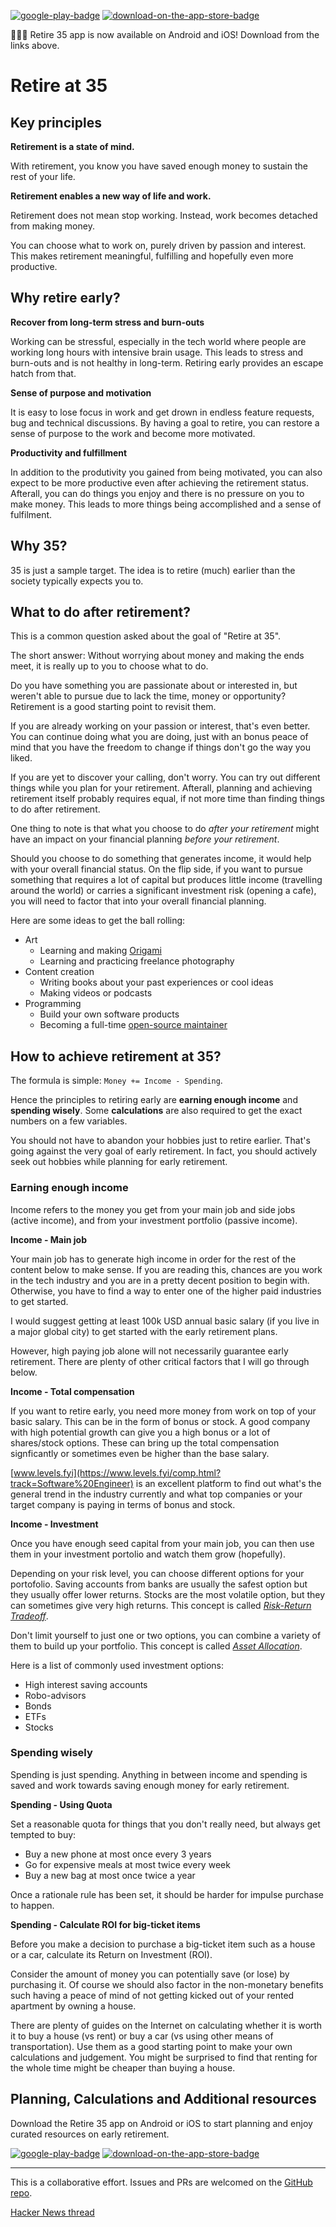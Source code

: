 [![google-play-badge](https://user-images.githubusercontent.com/1209810/131145857-23e060c6-a7b1-4f30-9b43-94b0b23ee64f.png)](https://play.google.com/store/apps/details?id=com.paradite.retire35) [![download-on-the-app-store-badge](https://user-images.githubusercontent.com/1209810/131145866-72a461c5-3f6d-4895-af02-4182478a68b4.png)](https://apps.apple.com/us/app/retire-35/id1582600811)

🎉🎉🎉 Retire 35 app is now available on Android and iOS! Download from the links above.

# Retire at 35

## Key principles

**Retirement is a state of mind.**

With retirement, you know you have saved enough money to sustain the rest of your life.

**Retirement enables a new way of life and work.**

Retirement does not mean stop working. Instead, work becomes detached from making money.

You can choose what to work on, purely driven by passion and interest. This makes retirement meaningful, fulfilling and hopefully even more productive.

## Why retire early?

**Recover from long-term stress and burn-outs**

Working can be stressful, especially in the tech world where people are working long hours with intensive brain usage. This leads to stress and burn-outs and is not healthy in long-term. Retiring early provides an escape hatch from that.

**Sense of purpose and motivation**

It is easy to lose focus in work and get drown in endless feature requests, bug and technical discussions. By having a goal to retire, you can restore a sense of purpose to the work and become more motivated.

**Productivity and fulfillment**

In addition to the produtivity you gained from being motivated, you can also expect to be more productive even after achieving the retirement status. Afterall, you can do things you enjoy and there is no pressure on you to make money. This leads to more things being accomplished and a sense of fulfilment.

## Why 35?

35 is just a sample target. The idea is to retire (much) earlier than the society typically expects you to.

## What to do after retirement?

This is a common question asked about the goal of "Retire at 35".

The short answer: Without worrying about money and making the ends meet, it is really up to you to choose what to do.

Do you have something you are passionate about or interested in, but weren't able to pursue due to lack the time, money or opportunity? Retirement is a good starting point to revisit them.

If you are already working on your passion or interest, that's even better. You can continue doing what you are doing, just with an bonus peace of mind that you have the freedom to change if things don't go the way you liked.

If you are yet to discover your calling, don't worry. You can try out different things while you plan for your retirement. Afterall, planning and achieving retirement itself probably requires equal, if not more time than finding things to do after retirement.

One thing to note is that what you choose to do *after your retirement* might have an impact on your financial planning *before your retirement*.

Should you choose to do something that generates income, it would help with your overall financial status. On the flip side, if you want to pursue something that requires a lot of capital but produces little income (travelling around the world) or carries a significant investment risk (opening a cafe), you will need to factor that into your overall financial planning.

Here are some ideas to get the ball rolling:

* Art
  * Learning and making [Origami](https://en.wikipedia.org/wiki/Origami)
  * Learning and practicing freelance photography
* Content creation
  * Writing books about your past experiences or cool ideas
  * Making videos or podcasts
* Programming
  * Build your own software products
  * Becoming a full-time [open-source maintainer](https://github.com/readme/henry-zhu)

## How to achieve retirement at 35?

The formula is simple: `Money += Income - Spending`.

Hence the principles to retiring early are **earning enough income** and **spending wisely**. Some **calculations** are also required to get the exact numbers on a few variables.

You should not have to abandon your hobbies just to retire earlier. That's going against the very goal of early retirement. In fact, you should actively seek out hobbies while planning for early retirement.

### Earning enough income

Income refers to the money you get from your main job and side jobs (active income), and from your investment portfolio (passive income).

**Income - Main job**

Your main job has to generate high income in order for the rest of the content below to make sense. If you are reading this, chances are you work in the tech industry and you are in a pretty decent position to begin with. Otherwise, you have to find a way to enter one of the higher paid industries to get started.

I would suggest getting at least 100k USD annual basic salary (if you live in a major global city) to get started with the early retirement plans.

However, high paying job alone will not necessarily guarantee early retirement. There are plenty of other critical factors that I will go through below.

**Income - Total compensation**

If you want to retire early, you need more money from work on top of your basic salary. This can be in the form of bonus or stock. A good company with high potential growth can give you a high bonus or a lot of shares/stock options. These can bring up the total compensation signficantly or sometimes even be higher than the base salary.

[www.levels.fyi](https://www.levels.fyi/comp.html?track=Software%20Engineer) is an excellent platform to find out what's the general trend in the industry currently and what top companies or your target company is paying in terms of bonus and stock.

**Income - Investment**

Once you have enough seed capital from your main job, you can then use them in your investment portolio and watch them grow (hopefully). 

Depending on your risk level, you can choose different options for your portofolio. Saving accounts from banks are usually the safest option but they usually offer lower returns. Stocks are the most volatile option, but they can sometimes give very high returns. This concept is called [*Risk-Return Tradeoff*](https://www.investopedia.com/terms/r/riskreturntradeoff.asp).

Don't limit yourself to just one or two options, you can combine a variety of them to build up your portfolio. This concept is called [*Asset Allocation*](https://www.investopedia.com/managing-wealth/achieve-optimal-asset-allocation/).

Here is a list of commonly used investment options:

* High interest saving accounts
* Robo-advisors
* Bonds
* ETFs
* Stocks

### Spending wisely

Spending is just spending. Anything in between income and spending is saved and work towards saving enough money for early retirement.

**Spending - Using Quota**

Set a reasonable quota for things that you don't really need, but always get tempted to buy:

* Buy a new phone at most once every 3 years
* Go for expensive meals at most twice every week
* Buy a new bag at most once twice a year

Once a rationale rule has been set, it should be harder for impulse purchase to happen.


**Spending - Calculate ROI for big-ticket items**

Before you make a decision to purchase a big-ticket item such as a house or a car, calculate its Return on Investment (ROI).

Consider the amount of money you can potentially save (or lose) by purchasing it. Of course we should also factor in the non-monetary benefits such having a peace of mind of not getting kicked out of your rented apartment by owning a house.

There are plenty of guides on the Internet on calculating whether it is worth it to buy a house (vs rent) or buy a car (vs using other means of transportation). Use them as a good starting point to make your own calculations and judgement. You might be surprised to find that renting for the whole time might be cheaper than buying a house.

## Planning, Calculations and Additional resources

Download the Retire 35 app on Android or iOS to start planning and enjoy curated resources on early retirement.

[![google-play-badge](https://user-images.githubusercontent.com/1209810/131145857-23e060c6-a7b1-4f30-9b43-94b0b23ee64f.png)](https://play.google.com/store/apps/details?id=com.paradite.retire35) [![download-on-the-app-store-badge](https://user-images.githubusercontent.com/1209810/131145866-72a461c5-3f6d-4895-af02-4182478a68b4.png)](https://apps.apple.com/us/app/retire-35/id1582600811)

---

This is a collaborative effort. Issues and PRs are welcomed on the [GitHub repo](https://github.com/paradite/retire-at-35).

[Hacker News thread](https://news.ycombinator.com/item?id=29670581)
